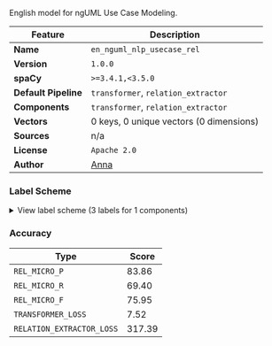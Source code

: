 English model for ngUML Use Case Modeling.

| Feature | Description |
| --- | --- |
| **Name** | `en_nguml_nlp_usecase_rel` |
| **Version** | `1.0.0` |
| **spaCy** | `>=3.4.1,<3.5.0` |
| **Default Pipeline** | `transformer`, `relation_extractor` |
| **Components** | `transformer`, `relation_extractor` |
| **Vectors** | 0 keys, 0 unique vectors (0 dimensions) |
| **Sources** | n/a |
| **License** | `Apache 2.0` |
| **Author** | [Anna](https://nguml.com) |

### Label Scheme

<details>

<summary>View label scheme (3 labels for 1 components)</summary>

| Component | Labels |
| --- | --- |
| **`relation_extractor`** | `INTERACT`, `INCLUDE`, `EXTEND` |

</details>

### Accuracy

| Type | Score |
| --- | --- |
| `REL_MICRO_P` | 83.86 |
| `REL_MICRO_R` | 69.40 |
| `REL_MICRO_F` | 75.95 |
| `TRANSFORMER_LOSS` | 7.52 |
| `RELATION_EXTRACTOR_LOSS` | 317.39 |